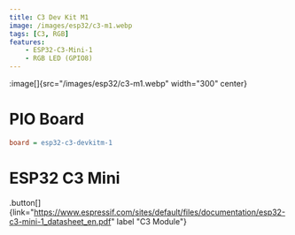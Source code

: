 ```yaml
---
title: C3 Dev Kit M1
image: /images/esp32/c3-m1.webp
tags: [C3, RGB]
features:
    - ESP32-C3-Mini-1
    - RGB LED (GPIO8)
---
```


:image[]{src="/images/esp32/c3-m1.webp" width="300" center}

# PIO Board

```ini
board = esp32-c3-devkitm-1
```

# ESP32 C3 Mini
.button[]{link="https://www.espressif.com/sites/default/files/documentation/esp32-c3-mini-1_datasheet_en.pdf" label "C3 Module"}
